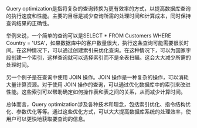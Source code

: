

Query optimization是指将复杂的查询转换为更有效率的方式，以提高数据库查询的执行速度和性能。主要的目标是减少查询所需的处理时间和计算成本，同时保持查询结果的正确性。

举例来说，一个简单的查询可以是SELECT * FROM Customers WHERE Country = 'USA'，如果数据库中的客户数量很大，执行这条查询可能需要很长时间。在这种情况下，可以通过创建索引来优化查询。在这种情况下，可以为国家字段创建一个索引，这样查询就可以选择索引而不是全表扫瞄。这会大大减少所需的处理时间。

另一个例子是在查询中使用 JOIN 操作。JOIN 操作是一种复杂的操作，可以消耗大量计算资源。对于使用 JOIN 操作的查询，可以通过优化数据库中的索引来改进性能。这些索引可以帮助确定如何操作表和表之间的关系，从而减少计算时间。

总体而言，Query optimization涉及各种技术和理念，包括索引优化、指令结构优化、参数优化等等。通过这些优化方式，可以大大提高数据库系统的处理效率，使用户可以更快地获取要查询的信息。